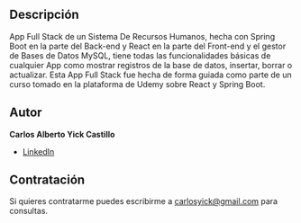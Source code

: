 ## Descripción ##

App Full Stack de un Sistema De Recursos Humanos, hecha con Spring Boot en la parte del Back-end y React en la parte del Front-end y el gestor de Bases de Datos MySQL, tiene todas las 
funcionalidades básicas de cualquier App como mostrar registros de la base de datos, insertar, borrar o actualizar. Esta App Full Stack fue hecha de forma guiada como parte 
de un curso tomado en la plataforma de Udemy sobre React y Spring Boot. 

## Autor ##
**Carlos Alberto Yick Castillo**

* [LinkedIn](https://www.linkedin.com/in/carlosyick/)

## Contratación ##
Si quieres contratarme puedes escribirme a carlosyick@gmail.com para consultas.
